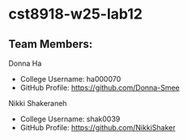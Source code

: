 # cst8918-w25-lab12

## Team Members:
Donna Ha
  - College Username: ha000070
  - GitHub Profile: https://github.com/Donna-Smee

Nikki Shakeraneh
  - College Username: shak0039
  - GitHub Profile: https://github.com/NikkiShaker
